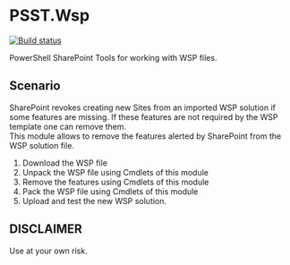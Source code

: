 # PSST.Wsp

[![Build status](https://ci.appveyor.com/api/projects/status/gycbsu2kpu4it4up/branch/master?svg=true&passingText=Build%20Passing&failingText=Build%20Failing&pendingText=Build%20Pending)](https://ci.appveyor.com/project/codecraftteam/PSST-Wsp)

PowerShell SharePoint Tools for working with WSP files.  

## Scenario

SharePoint revokes creating new Sites from an imported WSP solution if some features are missing. If these features are not required by the WSP template one can remove them.  
This module allows to remove the features alerted by SharePoint from the WSP solution file.  

1. Download the WSP file
1. Unpack the WSP file using Cmdlets of this module
1. Remove the features using Cmdlets of this module
1. Pack the WSP file using Cmdlets of this module
1. Upload and test the new WSP solution.

## DISCLAIMER

Use at your own risk.
